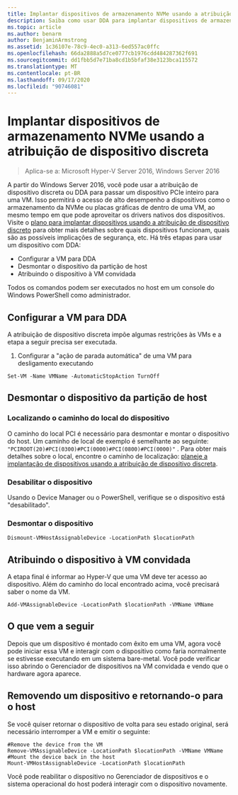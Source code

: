```yaml
---
title: Implantar dispositivos de armazenamento NVMe usando a atribuição de dispositivo discreta
description: Saiba como usar DDA para implantar dispositivos de armazenamento
ms.topic: article
ms.author: benarm
author: BenjaminArmstrong
ms.assetid: 1c36107e-78c9-4ec0-a313-6ed557ac0ffc
ms.openlocfilehash: 66da2888a5d7ce0777cb1976cdd484287362f691
ms.sourcegitcommit: dd1fbb5d7e71ba8cd1b5bfaf38e3123bca115572
ms.translationtype: MT
ms.contentlocale: pt-BR
ms.lasthandoff: 09/17/2020
ms.locfileid: "90746081"
---
```

# <a name="deploy-nvme-storage-devices-using-discrete-device-assignment"></a>Implantar dispositivos de armazenamento NVMe usando a atribuição de dispositivo discreta

>Aplica-se a: Microsoft Hyper-V Server 2016, Windows Server 2016

A partir do Windows Server 2016, você pode usar a atribuição de dispositivo discreta ou DDA para passar um dispositivo PCIe inteiro para uma VM.  Isso permitirá o acesso de alto desempenho a dispositivos como o armazenamento da NVMe ou placas gráficas de dentro de uma VM, ao mesmo tempo em que pode aproveitar os drivers nativos dos dispositivos.  Visite o [plano para implantar dispositivos usando a atribuição de dispositivo discreto](../plan/Plan-for-Deploying-Devices-using-Discrete-Device-Assignment.md) para obter mais detalhes sobre quais dispositivos funcionam, quais são as possíveis implicações de segurança, etc. Há três etapas para usar um dispositivo com DDA:
-   Configurar a VM para DDA
-   Desmontar o dispositivo da partição de host
-   Atribuindo o dispositivo à VM convidada

Todos os comandos podem ser executados no host em um console do Windows PowerShell como administrador.

## <a name="configure-the-vm-for-dda"></a>Configurar a VM para DDA
A atribuição de dispositivo discreta impõe algumas restrições às VMs e a etapa a seguir precisa ser executada.

1.  Configurar a "ação de parada automática" de uma VM para desligamento executando

```
Set-VM -Name VMName -AutomaticStopAction TurnOff
```

## <a name="dismount-the-device-from-the-host-partition"></a>Desmontar o dispositivo da partição de host

### <a name="locating-the-devices-location-path"></a>Localizando o caminho do local do dispositivo
O caminho do local PCI é necessário para desmontar e montar o dispositivo do host.  Um caminho de local de exemplo é semelhante ao seguinte: `"PCIROOT(20)#PCI(0300)#PCI(0000)#PCI(0800)#PCI(0000)"` .   Para obter mais detalhes sobre o local, encontre o caminho de localização: [planeje a implantação de dispositivos usando a atribuição de dispositivo discreta](../plan/Plan-for-Deploying-Devices-using-Discrete-Device-Assignment.md).

### <a name="disable-the-device"></a>Desabilitar o dispositivo
Usando o Device Manager ou o PowerShell, verifique se o dispositivo está "desabilitado".

### <a name="dismount-the-device"></a>Desmontar o dispositivo
```
Dismount-VMHostAssignableDevice -LocationPath $locationPath
```

## <a name="assigning-the-device-to-the-guest-vm"></a>Atribuindo o dispositivo à VM convidada
A etapa final é informar ao Hyper-V que uma VM deve ter acesso ao dispositivo.  Além do caminho do local encontrado acima, você precisará saber o nome da VM.

```
Add-VMAssignableDevice -LocationPath $locationPath -VMName VMName
```

## <a name="whats-next"></a>O que vem a seguir
Depois que um dispositivo é montado com êxito em uma VM, agora você pode iniciar essa VM e interagir com o dispositivo como faria normalmente se estivesse executando em um sistema bare-metal.  Você pode verificar isso abrindo o Gerenciador de dispositivos na VM convidada e vendo que o hardware agora aparece.

## <a name="removing-a-device-and-returning-it-to-the-host"></a>Removendo um dispositivo e retornando-o para o host
Se você quiser retornar o dispositivo de volta para seu estado original, será necessário interromper a VM e emitir o seguinte:
```
#Remove the device from the VM
Remove-VMAssignableDevice -LocationPath $locationPath -VMName VMName
#Mount the device back in the host
Mount-VMHostAssignableDevice -LocationPath $locationPath
```
Você pode reabilitar o dispositivo no Gerenciador de dispositivos e o sistema operacional do host poderá interagir com o dispositivo novamente.
